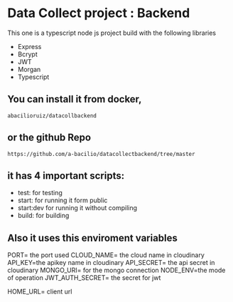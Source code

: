 # Data Collect project : Backend

This one is a typescript node js project build with the following libraries

- Express
- Bcrypt
- JWT
- Morgan
- Typescript


## You can install it from docker, 

````
abacilioruiz/datacollbackend
````


## or the github Repo

````
https://github.com/a-bacilio/datacollectbackend/tree/master
````


## it has 4 important scripts:

- test: for testing
- start: for running it form public
- start:dev for running it without compiling
- build: for building
  
## Also it uses this enviroment variables

PORT= the port used
CLOUD_NAME= the cloud name in cloudinary
API_KEY=the apikey name in cloudinary
API_SECRET= the api secret in cloudinary
MONGO_URI= for the mongo connection
NODE_ENV=the mode of operation
JWT_AUTH_SECRET= the secret for jwt


HOME_URL= client url